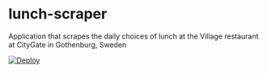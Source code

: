 # lunch-scraper

Application that scrapes the daily choices of lunch at the Village restaurant at CityGate in Gothenburg, Sweden

[![Deploy](https://github.com/Wolfskii/lunch-scraper/actions/workflows/deploy.yml/badge.svg?branch=main)](https://github.com/Wolfskii/lunch-scraper/actions/workflows/deploy.yml)
